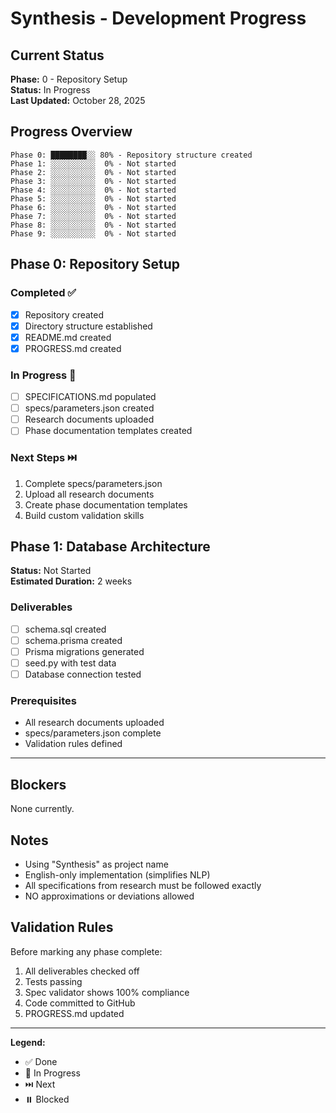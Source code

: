 # Synthesis - Development Progress

## Current Status

**Phase:** 0 - Repository Setup  
**Status:** In Progress  
**Last Updated:** October 28, 2025

## Progress Overview

```
Phase 0: ████████░░ 80% - Repository structure created
Phase 1: ░░░░░░░░░░  0% - Not started
Phase 2: ░░░░░░░░░░  0% - Not started
Phase 3: ░░░░░░░░░░  0% - Not started
Phase 4: ░░░░░░░░░░  0% - Not started
Phase 5: ░░░░░░░░░░  0% - Not started
Phase 6: ░░░░░░░░░░  0% - Not started
Phase 7: ░░░░░░░░░░  0% - Not started
Phase 8: ░░░░░░░░░░  0% - Not started
Phase 9: ░░░░░░░░░░  0% - Not started
```

## Phase 0: Repository Setup

### Completed ✅
- [x] Repository created
- [x] Directory structure established
- [x] README.md created
- [x] PROGRESS.md created

### In Progress 🔨
- [ ] SPECIFICATIONS.md populated
- [ ] specs/parameters.json created
- [ ] Research documents uploaded
- [ ] Phase documentation templates created

### Next Steps ⏭️
1. Complete specs/parameters.json
2. Upload all research documents
3. Create phase documentation templates
4. Build custom validation skills

## Phase 1: Database Architecture

**Status:** Not Started  
**Estimated Duration:** 2 weeks

### Deliverables
- [ ] schema.sql created
- [ ] schema.prisma created
- [ ] Prisma migrations generated
- [ ] seed.py with test data
- [ ] Database connection tested

### Prerequisites
- All research documents uploaded
- specs/parameters.json complete
- Validation rules defined

---

## Blockers

None currently.

## Notes

- Using "Synthesis" as project name
- English-only implementation (simplifies NLP)
- All specifications from research must be followed exactly
- NO approximations or deviations allowed

## Validation Rules

Before marking any phase complete:
1. All deliverables checked off
2. Tests passing
3. Spec validator shows 100% compliance
4. Code committed to GitHub
5. PROGRESS.md updated

---

**Legend:**
- ✅ Done
- 🔨 In Progress
- ⏭️ Next
- ⏸️ Blocked
